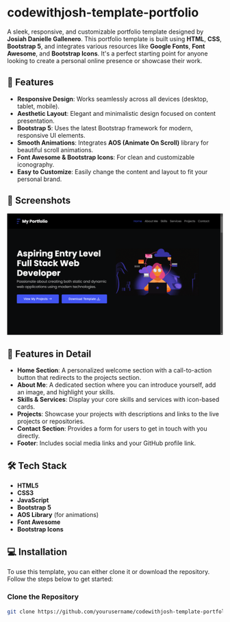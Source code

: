 # codewithjosh-template-portfolio

A sleek, responsive, and customizable portfolio template designed by **Josiah Danielle Gallenero**. This portfolio template is built using **HTML**, **CSS**, **Bootstrap 5**, and integrates various resources like **Google Fonts**, **Font Awesome**, and **Bootstrap Icons**. It's a perfect starting point for anyone looking to create a personal online presence or showcase their work.

## 🚀 Features

- **Responsive Design**: Works seamlessly across all devices (desktop, tablet, mobile).
- **Aesthetic Layout**: Elegant and minimalistic design focused on content presentation.
- **Bootstrap 5**: Uses the latest Bootstrap framework for modern, responsive UI elements.
- **Smooth Animations**: Integrates **AOS (Animate On Scroll)** library for beautiful scroll animations.
- **Font Awesome & Bootstrap Icons**: For clean and customizable iconography.
- **Easy to Customize**: Easily change the content and layout to fit your personal brand.

## 📸 Screenshots

![Portfolio Screenshot](assets/images/landing.png)

## 🎯 Features in Detail

- **Home Section**: A personalized welcome section with a call-to-action button that redirects to the projects section.
- **About Me**: A dedicated section where you can introduce yourself, add an image, and highlight your skills.
- **Skills & Services**: Display your core skills and services with icon-based cards.
- **Projects**: Showcase your projects with descriptions and links to the live projects or repositories.
- **Contact Section**: Provides a form for users to get in touch with you directly.
- **Footer**: Includes social media links and your GitHub profile link.

## 🛠️ Tech Stack

- **HTML5**
- **CSS3**
- **JavaScript**
- **Bootstrap 5**
- **AOS Library** (for animations)
- **Font Awesome**
- **Bootstrap Icons**

## 💻 Installation

To use this template, you can either clone it or download the repository. Follow the steps below to get started:

### Clone the Repository

```bash
git clone https://github.com/yourusername/codewithjosh-template-portfolio.git

